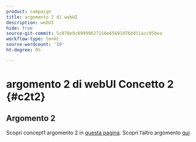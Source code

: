 ```yaml
---
product: campaign
title: argomento 2 di webUI
description: webUI
hide: true
source-git-commit: 5c070e9c89999627110e65691d76dd31acc95bea
workflow-type: tm+mt
source-wordcount: '19'
ht-degree: 0%

---
```


# argomento 2 di webUI Concetto 2 {#c2t2}

## Argomento 2

Scopri concept1 argomento 2 in [questa pagina](../concept1/topic2.md).
Scopri l’altro argomento [qui](../../automation/workflow/about-workflows.md)